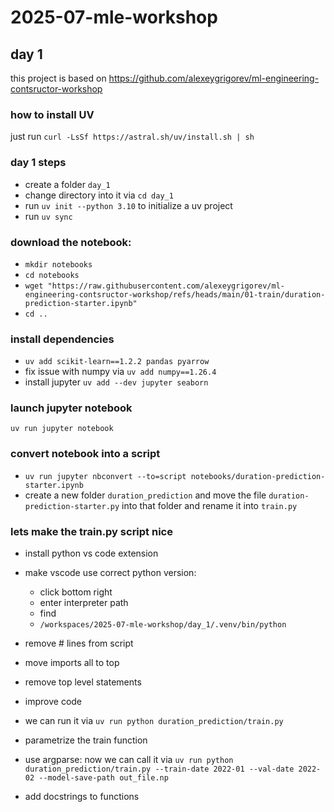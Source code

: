 # 2025-07-mle-workshop

## day 1

this project is based on https://github.com/alexeygrigorev/ml-engineering-contsructor-workshop

### how to install UV
just run `curl -LsSf https://astral.sh/uv/install.sh | sh`

### day 1 steps

- create a folder `day_1`
- change directory into it via `cd day_1`
- run `uv init --python 3.10` to initialize a uv project
- run `uv sync`

### download the notebook:

- `mkdir notebooks`
- `cd notebooks`
- `wget "https://raw.githubusercontent.com/alexeygrigorev/ml-engineering-contsructor-workshop/refs/heads/main/01-train/duration-prediction-starter.ipynb"`
- `cd ..`

### install dependencies
- `uv add scikit-learn==1.2.2 pandas pyarrow`
- fix issue with numpy via `uv add numpy==1.26.4`
- install jupyter `uv add --dev jupyter seaborn`

### launch jupyter notebook
`uv run jupyter notebook`

### convert notebook into a script
- `uv run jupyter nbconvert --to=script notebooks/duration-prediction-starter.ipynb`
- create a new folder `duration_prediction` and move the file `duration-prediction-starter.py` into that folder and rename it into `train.py`

### lets make the train.py script nice
- install python vs code extension
- make vscode use correct python version:
    - click bottom right
    - enter interpreter path
    - find
    - `/workspaces/2025-07-mle-workshop/day_1/.venv/bin/python`
    
- remove # lines from script
- move imports all to top
- remove top level statements
- improve code
- we can run it via `uv run python duration_prediction/train.py`
- parametrize the train function
- use argparse: now we can call it via `uv run python duration_prediction/train.py --train-date 2022-01 --val-date 2022-02 --model-save-path out_file.np`
- add docstrings to functions